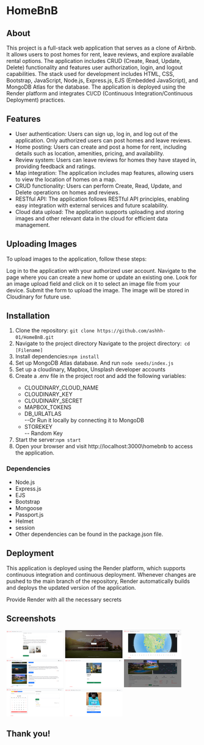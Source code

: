 <h1>HomeBnB</h1>

<h2>About</h2>
This project is a full-stack web application that serves as a clone of Airbnb. It allows users to post homes for rent, leave reviews, and explore available rental options. The application includes CRUD (Create, Read, Update, Delete) functionality and features user authorization, login, and logout capabilities. The stack used for development includes HTML, CSS, Bootstrap, JavaScript, Node.js, Express.js, EJS (Embedded JavaScript), and MongoDB Atlas for the database. The application is deployed using the Render platform and integrates CI/CD (Continuous Integration/Continuous Deployment) practices.

<h2>Features</h2>
<ul>
<li>User authentication: Users can sign up, log in, and log out of the application. Only authorized users can post homes and leave reviews.
</li>
<li>Home posting: Users can create and post a home for rent, including details such as location, amenities, pricing, and availability.
</li>
<li>Review system: Users can leave reviews for homes they have stayed in, providing feedback and ratings.
</li>
<li>Map integration: The application includes map features, allowing users to view the location of homes on a map.
</li>
<li>CRUD functionality: Users can perform Create, Read, Update, and Delete operations on homes and reviews.
</li>
<li>RESTful API: The application follows RESTful API principles, enabling easy integration with external services and future scalability.
</li>
<li>Cloud data upload: The application supports uploading and storing images and other relevant data in the cloud for efficient data management.</li>
</ul>
<h2>Uploading Images</h2>
<p>To upload images to the application, follow these steps:

Log in to the application with your authorized user account.
Navigate to the page where you can create a new home or update an existing one.
Look for an image upload field and click on it to select an image file from your device.
Submit the form to upload the image. The image will be stored in Cloudinary for future use.</p>

<h2>Installation</h2>
<ol>
<li>Clone the repository: <code>git clone https://github.com/ashhh-01/HomeBnB.git</code></li>
<li>Navigate to the project directory Navigate to the project directory:<code> cd [Filename] </code>
</li>
<li>Install dependencies:<code>npm install</code>
</li>
<li>Set up MongoDB Atlas database. And run <code>node seeds/index.js</code></li>
<li>Set up a cloudinary, Mapbox, Unsplash developer accounts</li>
<li>Create a .env file in the project root and add the following variables:
</li>
    <ul>
    <li>CLOUDINARY_CLOUD_NAME</li>
    <li>CLOUDINARY_KEY</li>
    <li>CLOUDINARY_SECRET</li>
    <li>MAPBOX_TOKENS</li>
    <li>DB_URLATLAS</li> --Or Run it locally by connecting it to MongoDB
    <li>STOREKEY</li> -- Random Key
    </ul>
<li>Start the server:<code>npm start</code></li>
<li>Open your browser and visit http://localhost:3000\homebnb to access the application.</li>
</ol>
<h3>Dependencies</h3>
<ul>
<li>Node.js
</li>
<li>Express.js
</li>
<li>EJS</li>
<li>Bootstrap</li>
<li>Mongoose</li>
<li>Passport.js</li>
<li>Helmet</li>
<li>session</li>
<li>Other dependencies can be found in the package.json file.</li>
</ul>

<h2>Deployment</h2>
<p>This application is deployed using the Render platform, which supports continuous integration and continuous deployment. Whenever changes are pushed to the main branch of the repository, Render automatically builds and deploys the updated version of the application.</p>

<p>Provide Render with all the necessary secrets</p>


<h2>Screenshots</h2>
<img style="width:150px" src="./public/ss/edit.png">
<img style="width:150px" src="./public/ss/home.png">
<img style="width:150px" src="./public/ss/home2.png">
<img style="width:150px" src="./public/ss/home3.png">
<img style="width:150px" src="./public/ss/login.png">
<img style="width:150px" src="./public/ss/show.png">
<img style="width:150px" src="./public/ss/show2.png">
<img style="width:150px" src="./public/ss/thankyou.png">

<h2>Thank you!</h2>


